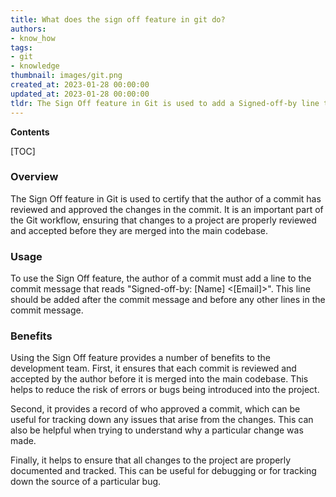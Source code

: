 ```yaml
---
title: What does the sign off feature in git do?
authors:
- know_how
tags:
- git
- knowledge
thumbnail: images/git.png
created_at: 2023-01-28 00:00:00
updated_at: 2023-01-28 00:00:00
tldr: The Sign Off feature in Git is used to add a Signed-off-by line to the end of a commit message, indicating that the commit has been reviewed and accepted.
---
```


**Contents**

[TOC]

### Overview

The Sign Off feature in Git is used to certify that the author of a commit has reviewed and approved the changes in the commit. It is an important part of the Git workflow, ensuring that changes to a project are properly reviewed and accepted before they are merged into the main codebase.

### Usage

To use the Sign Off feature, the author of a commit must add a line to the commit message that reads "Signed-off-by: [Name] <[Email]>". This line should be added after the commit message and before any other lines in the commit message.

### Benefits

Using the Sign Off feature provides a number of benefits to the development team. First, it ensures that each commit is reviewed and accepted by the author before it is merged into the main codebase. This helps to reduce the risk of errors or bugs being introduced into the project.

Second, it provides a record of who approved a commit, which can be useful for tracking down any issues that arise from the changes. This can also be helpful when trying to understand why a particular change was made.

Finally, it helps to ensure that all changes to the project are properly documented and tracked. This can be useful for debugging or for tracking down the source of a particular bug.
